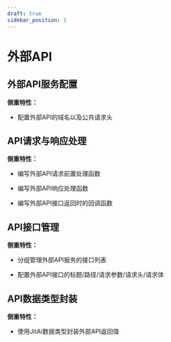```yaml
---
draft: true
sidebar_position: 1
---
```


# 外部API

## 外部API服务配置

**侧重特性：**

*   配置外部API的域名以及公共请求头

## API请求与响应处理

**侧重特性：**

*   编写外部API请求前置处理函数

*   编写外部API响应处理函数

*   编写外部API接口返回时的回调函数

## API接口管理

**侧重特性：**

*   分组管理外部API服务的接口列表

*   配置外部API接口的标题/路径/请求参数/请求头/请求体

## API数据类型封装

**侧重特性：**

*   使用JitAi数据类型封装外部API返回值
